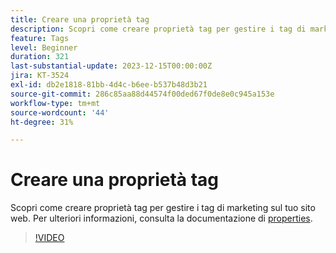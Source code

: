 ```yaml
---
title: Creare una proprietà tag
description: Scopri come creare proprietà tag per gestire i tag di marketing sul tuo sito web.
feature: Tags
level: Beginner
duration: 321
last-substantial-update: 2023-12-15T00:00:00Z
jira: KT-3524
exl-id: db2e1818-81bb-4d4c-b6ee-b537b48d3b21
source-git-commit: 286c85aa88d44574f00ded67f0de8e0c945a153e
workflow-type: tm+mt
source-wordcount: '44'
ht-degree: 31%

---
```


# Creare una proprietà tag

Scopri come creare proprietà tag per gestire i tag di marketing sul tuo sito web. Per ulteriori informazioni, consulta la documentazione di [properties](https://experienceleague.adobe.com/docs/experience-platform/tags/admin/companies-and-properties.html).

>[!VIDEO](https://video.tv.adobe.com/v/28727/?learn=on&enablevpops)

